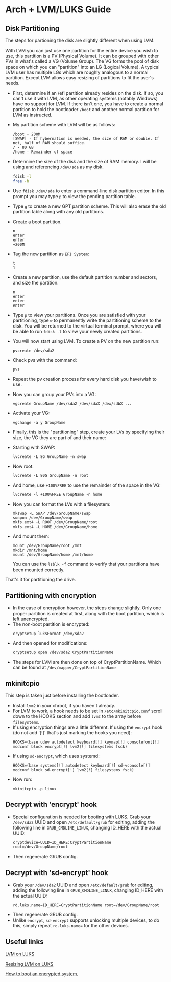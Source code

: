# Arch + LVM/LUKS Guide

## Disk Partitioning

The steps for partioning the disk are slightly different when using LVM.

With LVM you can just use one partition for the entire device you wish to use, this partition is a PV (Physical Volume). It can be grouped with other PVs in what's called a VG (Volume Group). The VG forms the pool of disk space on which you can "partition" into an LG (Logical Volume). A typical LVM user has multiple LGs which are roughly analogous to a normal partition. Except LVM allows easy resizing of partitions to fit the user's needs.

- First, determine if an /efi partition already resides on the disk. If so, you can't use it with LVM, as other operating systems (notably Windows) have no support for LVM. If there isn't one, you have to create a normal partition to hold the bootloader `/boot` and another normal partition for LVM as instructed.

- My partition scheme with LVM will be as follows:
  ```
  /boot - 200M
  [SWAP] - If hybernation is needed, the size of RAM or double. If not, half of RAM should suffice.
  / - 80 GB
  /home - Remainder of space
  ```
- Determine the size of the disk and the size of RAM memory.
  I will be using and referencing `/dev/sda` as my disk.
  ```sh
  fdisk -l
  free -h
  ```
- Use `fdisk /dev/sda` to enter a command-line disk partition editor.
  In this prompt you may type `p` to view the pending partition table.
- Type `g` to create a new GPT partition scheme.
  This will also erase the old partition table along with any old partitions.
- Create a boot partition.
  ```
  n
  enter
  enter
  +200M
  ```
- Tag the new partition as `EFI System`:
  ```
  t
  1
  ```
- Create a new partition, use the default partition number and sectors, and size the partition.
  ```
  n
  enter
  enter
  enter
  ```
- Type `p` to view your partitions.
  Once you are satisfied with your partitioning, type `w` to permanently write the partitioning scheme to the disk.
  You will be returned to the virtual terminal prompt, where you will be able to run `fdisk -l` to view your newly created partitions.
- You will now start using LVM. To create a PV on the new partition run:
  ```
  pvcreate /dev/sda2
  ```
- Check pvs with the command:
  ```
  pvs
  ```
- Repeat the pv creation process for every hard disk you have/wish to use.
- Now you can group your PVs into a VG:
  ```
  vgcreate GroupName /dev/sda2 /dev/sdaX /dex/sdbX ...
  ```
- Activate your VG:
  ```
  vgchange -a y GroupName
  ```
- Finally, this is the "partitioning" step, create your LVs by specifying their size, the VG they are part of and their name:
- Starting with SWAP:
  ```
  lvcreate -L 8G GroupName -n swap
  ```
- Now root:
  ```
  lvcreate -L 80G GroupName -n root
  ```
- And home, use `+100%FREE` to use the remainder of the space in the VG:
  ```
  lvcreate -l +100%FREE GroupName -n home
  ```
- Now you can format the LVs with a filesystem:
  ```
  mkswap -L SWAP /dev/GroupName/swap
  swapon /dev/GroupName/swap
  mkfs.ext4 -L ROOT /dev/GroupName/root
  mkfs.ext4 -L HOME /dev/GroupName/home
  ```
- And mount them:
  ```
  mount /dev/GroupName/root /mnt
  mkdir /mnt/home
  mount /dev/GroupName/home /mnt/home
  ```
  You can use the `lsblk -f` command to verify that your partitions have been mounted correctly.

That's it for partitioning the drive.

## Partitioning with encryption

- In the case of encryption however, the steps change slightly. Only one proper partition is created at first, along with the boot partition, which is left unencrypted.
- The non-boot partition is encrypted:
  ```
  cryptsetup luksFormat /dev/sda2
  ```
- And then opened for modifications:
  ```
  cryptsetup open /dev/sda2 CryptPartitionName
  ```
- The steps for LVM are then done on top of CryptPartitionName. Which can be found at `/dev/mapper/CryptPartitionName`

## mkinitcpio

This step is taken just before installing the bootloader.

- Install `lvm2` in your chroot, if you haven't already.
- For LVM to work, a hook needs to be set in `/etc/mkinitcpio.conf` scroll down to the HOOKS section and add `lvm2` to the array before `filesystems`.
- If using encryption things are a little different. If using the `encrypt` hook (do not add '[!]' that's just marking the hooks you need):
  ```
  HOOKS=(base udev autodetect keyboard[!] keymap[!] consolefont[!] modconf block encrypt[!] lvm2[!] filesystems fsck)
  ```
- If using `sd-encrypt`, which uses systemd:
  ```
  HOOKS=(base systemd[!] autodetect keyboard[!] sd-vconsole[!] modconf block sd-encrypt[!] lvm2[!] filesystems fsck)
  ```
- Now run:
  ```
  mkinitcpio -p linux
  ```

## Decrypt with 'encrypt' hook

- Special configuration is needed for booting with LUKS. Grab your `/dev/sda2` UUID and open `/etc/default/grub` for editing, adding the following line in `GRUB_CMDLINE_LINUX`, changing ID_HERE with the actual UUID:
  ```
  cryptdevice=UUID=ID_HERE:CryptPartitionName root=/dev/GroupName/root
  ```
- Then regenerate GRUB config.

## Decrypt with 'sd-encrypt' hook

- Grab your `/dev/sda2` UUID and open `/etc/default/grub` for editing, adding the following line in `GRUB_CMDLINE_LINUX`, changing ID_HERE with the actual UUID:
  ```
  rd.luks.name=ID_HERE=CryptPartitionName root=/dev/GroupName/root
  ```
- Then regenerate GRUB config.
- Unlike `encrypt`, `sd-encrypt` supports unlocking multiple devices, to do this, simply repeat `rd.luks.name=` for the other devices.

## Useful links

[LVM on LUKS](https://wiki.archlinux.org/title/Dm-crypt/Encrypting_an_entire_system#LVM_on_LUKS)

[Resizing LVM on LUKS](https://wiki.archlinux.org/title/Resizing_LVM-on-LUKS)

[How to boot an encrypted system.](https://wiki.archlinux.org/title/Dm-crypt/System_configuration)
